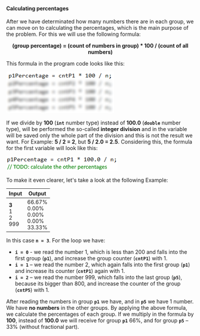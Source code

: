 #### Calculating percentages

After we have determinated how many numbers there are in each group, we can move on to calculating the percentages, which is the main purpose of the problem. For this we will use the following formula:

<p align="center"><strong>(group percentage) = (count of numbers in group) * 100 / (count of all numbers)</strong></p>

This formula in the program code looks like this:

![](/assets/chapter-5-2-images/01.Histogram-04.png)

If we divide by **100** (**`int`** number type) instead of **100.0** (**`double`** number type), will be performed the so-called **integer division** and in the variable will be saved only the whole part of the division and this is not the result we want. For Example: **5 / 2 = 2**, but **5 / 2.0 = 2.5**. Considering this, the formula for the first variable will look like this: 

![](/assets/chapter-5-2-images/01.Histogram-05.png)

To make it even clearer, let's take a look at the following Example: 

| Input | Output |
|--------|---------|
|**3**<br>1<br>2<br>999|66.67%<br>0.00%<br>0.00%<br>0.00%<br>33.33%|

In this case **`n = 3`**.
For the loop we have:
   -   	**`i = 0`** - we read the number 1, which is less than 200 and falls into the first group (**`p1`**), and increase the group counter (**`cntP1`**) with 1.
   -   	**`i = 1`** – we read the number 2, which again falls into the first group (**`p1`**) and increase its counter (**`cntP1`**) again with 1.
   -   	**`i = 2`** – we read the number 999, which falls into the last group (**`p5`**), because its bigger than 800, and increase the counter of the group (**`cntP5`**) with 1.
   
After reading the numbers in group **`p1`** we have, and in **`p5`** we have 1 number. We have **no numbers** in the other groups. By applying the above formula, we calculate the percentages of each group. If we multiply in the formula by **100**, instead of **100.0** we will receive for group **`p1`** 66%, and for group **`p5`** – 33% (without fractional part).
